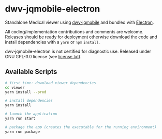 # dwv-jqmobile-electron

Standalone Medical viewer using [dwv-jqmobile](https://github.com/ivmartel/dwv-jqmobile) and bundled with [Electron](https://electronjs.org/).

All coding/implementation contributions and comments are welcome. Releases should be ready for deployment otherwise download the code and install dependencies with a `yarn` or `npm` `install`.

dwv-jqmobile-electron is not certified for diagnostic use. Released under GNU GPL-3.0 license (see [license.txt](license.txt)).

## Available Scripts

``` bash
# first time: download viewer dependencies
cd viewer
yarn install --prod

# install dependencies
yarn install

# launch the application
yarn run start

# package the app (creates the executable for the running environment)
yarn run package
```

